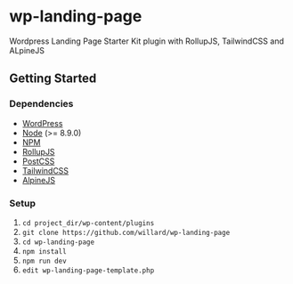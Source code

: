 # wp-landing-page
 Wordpress Landing Page Starter Kit plugin with RollupJS, TailwindCSS and ALpineJS

## Getting Started

### Dependencies

* [WordPress](https://wordpress.org/)
* [Node](https://nodejs.org/) (>= 8.9.0)
* [NPM](https://www.npmjs.com/)
* [RollupJS](https://rollupjs.org/guide/en/)
* [PostCSS](https://postcss.org/)
* [TailwindCSS](https://tailwindcss.com/)
* [AlpineJS](https://github.com/alpinejs/alpine)

### Setup
1.  `cd project_dir/wp-content/plugins`
1.  `git clone https://github.com/willard/wp-landing-page`
1.  `cd wp-landing-page`
1.  `npm install`
1.  `npm run dev`
1.  `edit wp-landing-page-template.php`
